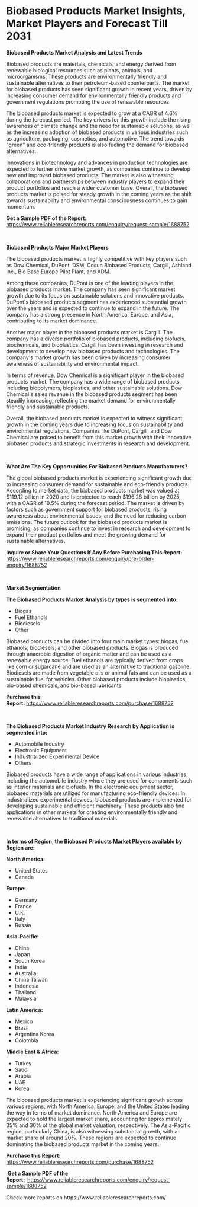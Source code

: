 <p><h1>Biobased Products Market Insights, Market Players and Forecast Till 2031</h1></p><p><strong>Biobased Products Market Analysis and Latest Trends</strong></p>
<p><p>Biobased products are materials, chemicals, and energy derived from renewable biological resources such as plants, animals, and microorganisms. These products are environmentally friendly and sustainable alternatives to their petroleum-based counterparts. The market for biobased products has seen significant growth in recent years, driven by increasing consumer demand for environmentally friendly products and government regulations promoting the use of renewable resources.</p><p>The biobased products market is expected to grow at a CAGR of 4.6% during the forecast period. The key drivers for this growth include the rising awareness of climate change and the need for sustainable solutions, as well as the increasing adoption of biobased products in various industries such as agriculture, packaging, cosmetics, and automotive. The trend towards "green" and eco-friendly products is also fueling the demand for biobased alternatives.</p><p>Innovations in biotechnology and advances in production technologies are expected to further drive market growth, as companies continue to develop new and improved biobased products. The market is also witnessing collaborations and partnerships between industry players to expand their product portfolios and reach a wider customer base. Overall, the biobased products market is poised for steady growth in the coming years as the shift towards sustainability and environmental consciousness continues to gain momentum.</p></p>
<p><strong>Get a Sample PDF of the Report:&nbsp;</strong> <a href="https://www.reliableresearchreports.com/enquiry/request-sample/1688752">https://www.reliableresearchreports.com/enquiry/request-sample/1688752</a></p>
<p>&nbsp;</p>
<p><strong>Biobased Products Major Market Players</strong></p>
<p><p>The biobased products market is highly competitive with key players such as Dow Chemical, DuPont, DSM, Cosun Biobased Products, Cargill, Ashland Inc., Bio Base Europe Pilot Plant, and ADM.</p><p>Among these companies, DuPont is one of the leading players in the biobased products market. The company has seen significant market growth due to its focus on sustainable solutions and innovative products. DuPont's biobased products segment has experienced substantial growth over the years and is expected to continue to expand in the future. The company has a strong presence in North America, Europe, and Asia, contributing to its market dominance.</p><p>Another major player in the biobased products market is Cargill. The company has a diverse portfolio of biobased products, including biofuels, biochemicals, and bioplastics. Cargill has been investing in research and development to develop new biobased products and technologies. The company's market growth has been driven by increasing consumer awareness of sustainability and environmental impact.</p><p>In terms of revenue, Dow Chemical is a significant player in the biobased products market. The company has a wide range of biobased products, including biopolymers, bioplastics, and other sustainable solutions. Dow Chemical's sales revenue in the biobased products segment has been steadily increasing, reflecting the market demand for environmentally friendly and sustainable products.</p><p>Overall, the biobased products market is expected to witness significant growth in the coming years due to increasing focus on sustainability and environmental regulations. Companies like DuPont, Cargill, and Dow Chemical are poised to benefit from this market growth with their innovative biobased products and strategic investments in research and development.</p></p>
<p>&nbsp;</p>
<p><strong>What Are The Key Opportunities For Biobased Products Manufacturers?</strong></p>
<p><p>The global biobased products market is experiencing significant growth due to increasing consumer demand for sustainable and eco-friendly products. According to market data, the biobased products market was valued at $119.12 billion in 2020 and is projected to reach $196.28 billion by 2025, with a CAGR of 10.5% during the forecast period. The market is driven by factors such as government support for biobased products, rising awareness about environmental issues, and the need for reducing carbon emissions. The future outlook for the biobased products market is promising, as companies continue to invest in research and development to expand their product portfolios and meet the growing demand for sustainable alternatives.</p></p>
<p><strong>Inquire or Share Your Questions If Any Before Purchasing This Report:</strong> <a href="https://www.reliableresearchreports.com/enquiry/pre-order-enquiry/1688752">https://www.reliableresearchreports.com/enquiry/pre-order-enquiry/1688752</a></p>
<p>&nbsp;</p>
<p><strong>Market Segmentation</strong></p>
<p><strong>The Biobased Products Market Analysis by types is segmented into:</strong></p>
<p><ul><li>Biogas</li><li>Fuel Ethanols</li><li>Biodiesels</li><li>Other</li></ul></p>
<p><p>Biobased products can be divided into four main market types: biogas, fuel ethanols, biodiesels, and other biobased products. Biogas is produced through anaerobic digestion of organic matter and can be used as a renewable energy source. Fuel ethanols are typically derived from crops like corn or sugarcane and are used as an alternative to traditional gasoline. Biodiesels are made from vegetable oils or animal fats and can be used as a sustainable fuel for vehicles. Other biobased products include bioplastics, bio-based chemicals, and bio-based lubricants.</p></p>
<p><strong>Purchase this Report:&nbsp;</strong><a href="https://www.reliableresearchreports.com/purchase/1688752">https://www.reliableresearchreports.com/purchase/1688752</a></p>
<p>&nbsp;</p>
<p><strong>The Biobased Products Market Industry Research by Application is segmented into:</strong></p>
<p><ul><li>Automobile Industry</li><li>Electronic Equipment</li><li>Industrialized Experimental Device</li><li>Others</li></ul></p>
<p><p>Biobased products have a wide range of applications in various industries, including the automobile industry where they are used for components such as interior materials and biofuels. In the electronic equipment sector, biobased materials are utilized for manufacturing eco-friendly devices. In industrialized experimental devices, biobased products are implemented for developing sustainable and efficient machinery. These products also find applications in other markets for creating environmentally friendly and renewable alternatives to traditional materials.</p></p>
<p>&nbsp;</p>
<p><strong>In terms of Region, the Biobased Products Market Players available by Region are:</strong></p>
<p>
    <p> <strong> North America: </strong>
        <ul>
            <li>United States</li>
            <li>Canada</li>
        </ul>
        </p> 
    <p> <strong> Europe: </strong>
        <ul>
            <li>Germany</li>
            <li>France</li>
            <li>U.K.</li>
            <li>Italy</li>
            <li>Russia</li>
        </ul>
        </p> 
    <p> <strong> Asia-Pacific: </strong>
        <ul>
            <li>China</li>
            <li>Japan</li>
            <li>South Korea</li>
            <li>India</li>
            <li>Australia</li>
            <li>China Taiwan</li>
            <li>Indonesia</li>
            <li>Thailand</li>
            <li>Malaysia</li>
        </ul>
        </p> 
    <p> <strong> Latin America: </strong>
        <ul>
            <li>Mexico</li>
            <li>Brazil</li>
            <li>Argentina Korea</li>
            <li>Colombia</li>
        </ul>
        </p> 
    <p> <strong> Middle East & Africa: </strong>
        <ul>
            <li>Turkey</li>
            <li>Saudi</li>
            <li>Arabia</li>
            <li>UAE</li>
            <li>Korea</li>
        </ul>
    </p>
    </p>
<p><p>The biobased products market is experiencing significant growth across various regions, with North America, Europe, and the United States leading the way in terms of market dominance. North America and Europe are expected to hold the largest market share, accounting for approximately 35% and 30% of the global market valuation, respectively. The Asia-Pacific region, particularly China, is also witnessing substantial growth, with a market share of around 20%. These regions are expected to continue dominating the biobased products market in the coming years.</p></p>
<p><strong>Purchase this Report: </strong><a href="https://www.reliableresearchreports.com/purchase/1688752">https://www.reliableresearchreports.com/purchase/1688752</a></p>
<p>&nbsp;<strong>Get a Sample PDF of the Report:&nbsp;&nbsp;</strong><a href="https://www.reliableresearchreports.com/enquiry/request-sample/1688752">https://www.reliableresearchreports.com/enquiry/request-sample/1688752</a></p>
<p><strong></strong></p>
<p>Check more reports on https://www.reliableresearchreports.com/</p>